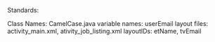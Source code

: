 Standards:

Class Names: CamelCase.java
variable names: userEmail
layout files: activity_main.xml, ativity_job_listing.xml
layoutIDs: etName, tvEmail

